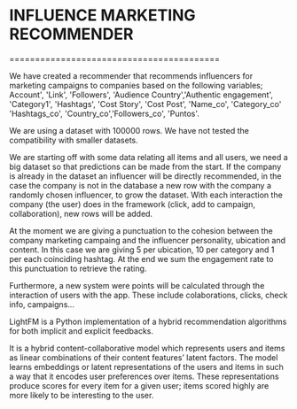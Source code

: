 # INFLUENCE MARKETING RECOMMENDER 
=========================================

We have created a recommender that recommends influencers for marketing campaigns to companies based on the following variables; Account', 'Link', 'Followers', 'Audience Country','Authentic engagement', 'Category1', 'Hashtags', 'Cost Story', 'Cost Post', 'Name_co', 'Category_co' 'Hashtags_co', 'Country_co','Followers_co', 'Puntos'. 

We are using a dataset with 100000 rows. We have not tested the compatibility with smaller datasets. 

We are starting off with some data relating all items and all users, we need a big dataset so that predictions can be made from the start. If the company is already in the dataset an influencer will be directly recommended, in the case the company is not in the database a new row with the company a randomly chosen influencer, to grow the dataset. With each interaction the company (the user) does in the framework (click, add to campaign, collaboration), new rows will be added.

 At the moment we are giving a punctuation to the cohesion between the company marketing campaing and the influencer personality, ubication and content. In this case we are giving 5 per ubication, 10 per category and 1 per each coinciding hashtag. At the end we sum the engagement rate to this punctuation to retrieve the rating.

Furthermore, a new system were points will be calculated through the interaction of users with the app. These include colaborations, clicks, check info, campaigns...

LightFM is a Python implementation of a hybrid recommendation algorithms for both implicit and explicit feedbacks.

It is a hybrid content-collaborative model which represents users and items as linear combinations of their content features’ latent factors. The model learns embeddings or latent representations of the users and items in such a way that it encodes user preferences over items. These representations produce scores for every item for a given user; items scored highly are more likely to be interesting to the user.

